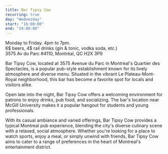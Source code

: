```yaml
---
title: Bar Tipsy Cow
recurring: true
day: "Wednesday"
start: "16:00:00"
end: "19:00:00"
---
```


Monday to Friday. 4pm to 7pm.<br>6$ beers, 4$ rail drinks (gin & tonic, vodka soda, etc.)<br>3575 Av du Parc #4110, Montréal, QC H2X 3P9

<!-- more -->

Bar Tipsy Cow, located at 3575 Avenue du Parc in Montreal's Quartier des Spectacles, is a popular pub-style establishment known for its lively atmosphere and diverse menu. Situated in the vibrant Le Plateau-Mont-Royal neighborhood, this bar has become a favorite spot for locals and visitors alike.

Open late into the night, Bar Tipsy Cow offers a welcoming environment for patrons to enjoy drinks, pub food, and socializing. The bar's location near McGill University makes it a popular hangout for students and young professionals.

With its casual ambiance and varied offerings, Bar Tipsy Cow provides a typical Montreal pub experience, blending the city's diverse culinary scene with a relaxed, social atmosphere. Whether you're looking for a place to watch sports, enjoy a meal, or simply unwind with friends, Bar Tipsy Cow aims to cater to a range of preferences in the heart of Montreal's entertainment district.

